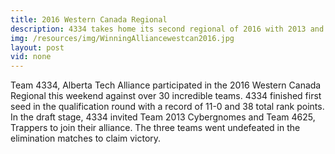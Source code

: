 ```yaml
---
title: 2016 Western Canada Regional
description: 4334 takes home its second regional of 2016 with 2013 and 4625 
img: /resources/img/WinningAlliancewestcan2016.jpg
layout: post
vid: none
---
```

Team 4334, Alberta Tech Alliance participated in the 2016 Western Canada Regional this weekend against over 30 incredible teams. 4334 finished first seed in the qualification round with a record of 11-0 and 38 total rank points. In the draft stage, 4334 invited Team 2013 Cybergnomes and Team 4625, Trappers to join their alliance. The three teams went undefeated in the elimination matches to claim victory.  
